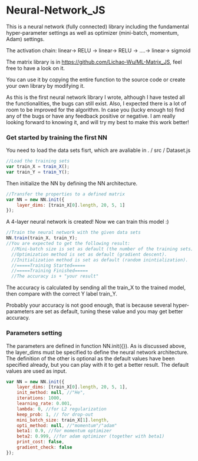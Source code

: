 # Neural-Network_JS

This is a neural network (fully connected) library including the fundamental hyper-parameter settings as well as optimizer (mini-batch, momentum, Adam) settings. 

The activation chain: linear-> RELU -> linear-> RELU -> ....-> linear-> sigmoid

The matrix library is in https://github.com/Lichao-Wu/ML-Matrix_JS, feel free to have a look on it.

You can use it by copying the entire function to the source code or create your own library by modifying it.

As this is the first neural network library I wrote, although I have tested all the functionalities,  the bugs can still exist. Also, I expected there is a lot of room to be improved for the algorithm. In case you (lucky enough to) find any of the bugs or have any feedback positive or negative. I am really looking forward to knowing it, and will try my best to make this work better!

### Get started by training the first NN
You need to load the data sets fisrt, which are avaliable in . / src / Dataset.js
```js
//Load the training sets
var train_X = train_X();
var train_Y = train_Y();
```
Then initialize the NN by defining the NN architecture.
```js
//Transfer the properties to a defined matrix
var NN = new NN.init({
    layer_dims: [train_X[0].length, 20, 5, 1]
});
```
A 4-layer neural network is created! Now we can train this model :) 
```js
//Train the neural network with the given data sets
NN.train(train_X, train_Y);
//You are expected to get the following result:
  //Mini-batch size is set as default (the number of the training sets).
  //Optimization method is set as default (gradient descent).
  //Initialization method is set as default (random inintialization).
  //=====Training Started=====
  //=====Training Finished=====
  //The accuracy is + "your result"
```
The accuracy is calculated by sending all the train_X to the trained model, then compare with the correct Y label train_Y. 

Probably your accuracy is not good enough, that is because several hyper-parameters are set as default, tuning these value and you may get better accuracy.

### Parameters setting
The parameters are defined in function NN.init({}). As is discussed above, the layer_dims must be specified to define the neural network architecture. The definition of the other is optional as the default values have been specified already, but you can play with it to get a better result. The default values are used as input.
```js
var NN = new NN.init({
    layer_dims: [train_X[0].length, 20, 5, 1],
    init_method: null, //"He", 
    iterations: 1000,
    learning_rate: 0.001,
    lambda: 0, //for L2 regularization
    keep_prob: 1, // for drop-out
    mini_batch_size: train_X[1].length,
    opti_method: null, //"momentum"/"adam"
    beta1: 0.9, //for momentum optimizer
    beta2: 0.999, //for adam optimizer (together with beta1)
    print_cost: false,
    gradient_check: false
});
```

